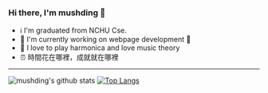 ### Hi there, I'm mushding 👋

- ℹ️  I'm graduated from NCHU Cse.
- 🌱  I'm currently working on webpage development 🤣
- 🎵  I love to play harmonica and love music theory
- ⏰  時間花在哪裡，成就就在哪裡

---

![mushding's github stats](https://github-readme-stats.vercel.app/api?username=mushding&show_icons=true)
[![Top Langs](https://github-readme-stats.vercel.app/api/top-langs/?username=mushding)](https://github.com/anuraghazra/github-readme-stats)
